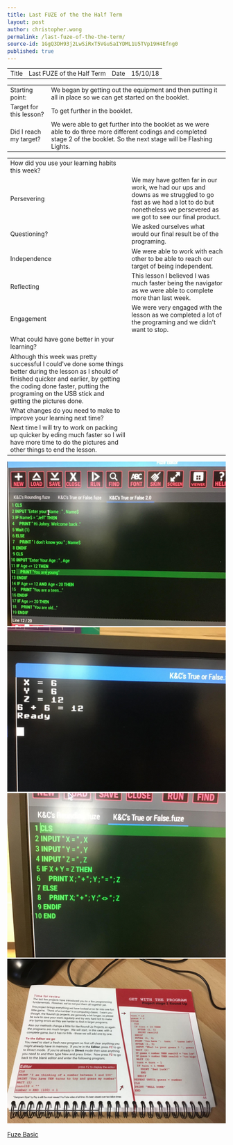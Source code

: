 ```yaml
---
title: Last FUZE of the the Half Term
layout: post
author: christopher.wong
permalink: /last-fuze-of-the-the-term/
source-id: 1GgQ3DH93j2LwSiRxT5VGuSaIYDML1U5TVp19H4Efng0
published: true
---
```

<table>
  <tr>
    <td>Title</td>
    <td>Last FUZE of the Half Term</td>
    <td>Date</td>
    <td>15/10/18</td>
  </tr>
</table>


<table>
  <tr>
    <td>Starting point:</td>
    <td>We began by getting out the equipment and then putting it all in place so we can get started on the booklet.</td>
  </tr>
  <tr>
    <td>Target for this lesson?</td>
    <td>To get further in the booklet.</td>
  </tr>
  <tr>
    <td>Did I reach my target? </td>
    <td>We were able to get further into the booklet as we were able to do three more different codings and completed stage 2 of the booklet. So the next stage will be Flashing Lights.</td>
  </tr>
</table>


<table>
  <tr>
    <td>How did you use your learning habits this week?</td>
    <td></td>
  </tr>
  <tr>
    <td>Persevering</td>
    <td>We may have gotten far in our work, we had our ups and downs as we struggled to go fast as we had a lot to do but nonetheless we persevered as we got to see our final product.</td>
  </tr>
  <tr>
    <td>Questioning?</td>
    <td>We asked ourselves what would our final result be of the programing.</td>
  </tr>
  <tr>
    <td>Independence</td>
    <td>We were able to work with each other to be able to reach our target of being independent.</td>
  </tr>
  <tr>
    <td>Reflecting</td>
    <td>This lesson I believed I was much faster being the navigator as we were able to complete more than last week.</td>
  </tr>
  <tr>
    <td>Engagement</td>
    <td>We were very engaged with the lesson as we completed a lot of the programing and we didn't want to stop. </td>
  </tr>
  <tr>
    <td>What could have gone better in your learning?</td>
    <td></td>
  </tr>
  <tr>
    <td>Although this week was pretty successful I could've done some things better during the lesson as I should of finished quicker and earlier, by getting the coding done faster, putting the programing on the USB stick and getting the pictures done.</td>
    <td></td>
  </tr>
  <tr>
    <td>What changes do you need to make to improve your learning next time?</td>
    <td></td>
  </tr>
  <tr>
    <td>Next time I will try to work on packing up quicker by eding much faster so I will have more time to do the pictures and other things to end the lesson.</td>
    <td></td>
  </tr>
</table>

  <img src="/public/qsmB13otSpMqAZFZnIDfIA_img_0.jpg" alt="Code" style="width:auto;height:auto;border:0;">

  <img src="/public/qsmB13otSpMqAZFZnIDfIA_img_1.jpg" alt="Calculator" style="width:auto;height:auto;border:0;"> 

  <img src="/public/qsmB13otSpMqAZFZnIDfIA_img_2.jpg" alt="Calculator Code" style="width:auto;height:auto;border:0;"> 

  <img src="/public/qsmB13otSpMqAZFZnIDfIA_img_3.jpg" alt="Fuze Book" style="width:auto;height:auto;border:0;"> 
  
  <a href="https://www.fuze.co.uk">Fuze Basic</a>
 

